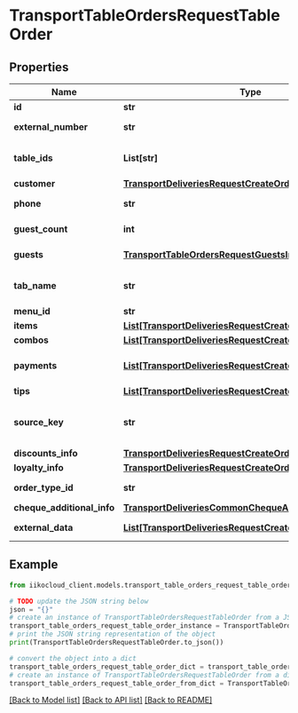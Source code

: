 # TransportTableOrdersRequestTableOrder


## Properties

Name | Type | Description | Notes
------------ | ------------- | ------------- | -------------
**id** | **str** | Order ID. | [optional] 
**external_number** | **str** | Order external number.   &gt; Allowed from version &#x60;8.0.6&#x60;. | [optional] 
**table_ids** | **List[str]** | Table IDs.                Can be obtained by &#x60;/reserve/available_restaurant_sections&#x60; operation. | [optional] 
**customer** | [**TransportDeliveriesRequestCreateOrderRegularCustomer**](TransportDeliveriesRequestCreateOrderRegularCustomer.md) | Guest.   &gt; Allowed from version &#x60;7.5.2&#x60;. | [optional] 
**phone** | **str** | Guest phone.   &gt; Allowed from version &#x60;7.5.2&#x60;. | [optional] 
**guest_count** | **int** | Amount of guests in the order.   &gt; Allowed from version &#x60;7.6.1&#x60;. | [optional] 
**guests** | [**TransportTableOrdersRequestGuestsInfo**](TransportTableOrdersRequestGuestsInfo.md) | Guests information.   &gt; Allowed from version &#x60;7.6.1&#x60;. | [optional] 
**tab_name** | **str** | Tab name (only for fastfood terminals group in tab mode).   &gt; Allowed from version &#x60;7.6.1&#x60;. | [optional] 
**menu_id** | **str** | External menu ID. | [optional] 
**items** | [**List[TransportDeliveriesRequestCreateOrderOrderItem]**](TransportDeliveriesRequestCreateOrderOrderItem.md) | Order items. | 
**combos** | [**List[TransportDeliveriesRequestCreateOrderCombo]**](TransportDeliveriesRequestCreateOrderCombo.md) | Combos included in order. | [optional] 
**payments** | [**List[TransportDeliveriesRequestCreateOrderPayment]**](TransportDeliveriesRequestCreateOrderPayment.md) | Order payment components.   &gt; Type **LoyaltyCard** allowed from version &#x60;7.1.5&#x60;. | [optional] 
**tips** | [**List[TransportDeliveriesRequestCreateOrderTipsPayment]**](TransportDeliveriesRequestCreateOrderTipsPayment.md) | Order tips components. | [optional] 
**source_key** | **str** | The string key (marker) of the source (partner - api user) that created the order. Needed to limit the visibility of orders for external integration. | [optional] 
**discounts_info** | [**TransportDeliveriesRequestCreateOrderDiscountsInfo**](TransportDeliveriesRequestCreateOrderDiscountsInfo.md) | Discounts/surcharges. | [optional] 
**loyalty_info** | [**TransportDeliveriesRequestCreateOrderLoyaltyInfo**](TransportDeliveriesRequestCreateOrderLoyaltyInfo.md) | Information about Loyalty app. | [optional] 
**order_type_id** | **str** | Order type ID.                 Can be obtained by &#x60;/deliveries/order_types&#x60; operation | [optional] 
**cheque_additional_info** | [**TransportDeliveriesCommonChequeAdditionalInfo**](TransportDeliveriesCommonChequeAdditionalInfo.md) | Cheque additional information. | [optional] 
**external_data** | [**List[TransportDeliveriesRequestCreateOrderExternalData]**](TransportDeliveriesRequestCreateOrderExternalData.md) | Order external data.   &gt; Allowed from version &#x60;8.0.6&#x60;. | [optional] 

## Example

```python
from iikocloud_client.models.transport_table_orders_request_table_order import TransportTableOrdersRequestTableOrder

# TODO update the JSON string below
json = "{}"
# create an instance of TransportTableOrdersRequestTableOrder from a JSON string
transport_table_orders_request_table_order_instance = TransportTableOrdersRequestTableOrder.from_json(json)
# print the JSON string representation of the object
print(TransportTableOrdersRequestTableOrder.to_json())

# convert the object into a dict
transport_table_orders_request_table_order_dict = transport_table_orders_request_table_order_instance.to_dict()
# create an instance of TransportTableOrdersRequestTableOrder from a dict
transport_table_orders_request_table_order_from_dict = TransportTableOrdersRequestTableOrder.from_dict(transport_table_orders_request_table_order_dict)
```
[[Back to Model list]](../README.md#documentation-for-models) [[Back to API list]](../README.md#documentation-for-api-endpoints) [[Back to README]](../README.md)


